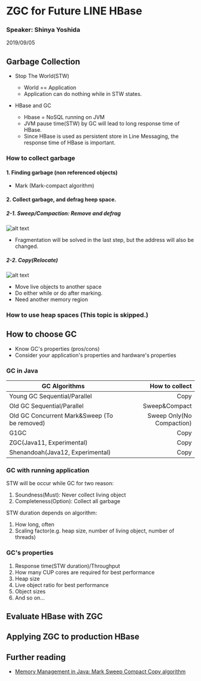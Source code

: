 # ZGC for Future LINE HBase 

### Speaker: Shinya Yoshida   
2019/09/05

## Garbage Collection

* Stop The World(STW)
  * World == Application 
  * Application can do nothing while in STW states.

* HBase and GC
  * Hbase = NoSQL running on JVM
  * JVM pause time(STW) by GC will lead to long response time of HBase.
  * Since HBase is used as persistent store in Line Messaging, the response time of HBase is important.

### How to collect garbage
#### 1. Finding garbage (non referenced objects)
  * Mark (Mark-compact algorithm)
#### 2. Collect garbage, and defrag heep space.
##### 2-1. Sweep/Compaction: Remove and defrag
![alt text](https://iq.opengenus.org/content/images/2018/05/gc_compact.png)
* Fragmentation will be solved in the last step, but the address will also be changed.
##### 2-2. Copy(Relocate)
![alt text](https://iq.opengenus.org/content/images/2018/05/gc_copy_opengenus.png)
* Move live objects to another space 
* Do either while or do after marking.
* Need another memory region

### How to use heap spaces (This topic is skipped.)

## How to choose GC
* Know GC's properties (pros/cons)
* Consider your application's properties and hardware's properties
### GC in Java
| GC Algorithms                                   |How to collect            |
| ----------------------------------------------- |-------------------------:|
| Young GC Sequential/Parallel                    |Copy                      |
| Old GC Sequential/Parallel                      |Sweep&Compact             |
| Old GC Concurrent Mark&Sweep (To be removed)    |Sweep Only(No Compaction) |
| G1GC                                            |Copy                      |
| ZGC(Java11, Experimental)                       |Copy                      |
| Shenandoah(Java12, Experimental)                |Copy                      |

### GC with running application

STW will be occur while GC for two reason:
1. Soundness(Must): Never collect living object
2. Completeness(Option): Collect all garbage

STW duration depends on algorithm:
1. How long, often
2. Scaling factor(e.g. heap size, number of living object, number of threads)

### GC's properties
1. Response time(STW duration)/Throughput
2. How many CUP cores are required for best performance
3. Heap size
4. Live object ratio for best performance
5. Object sizes
6. And so on...

## Evaluate HBase with ZGC

## Applying ZGC to production HBase

## Further reading
* [Memory Management in Java: Mark Sweep Compact Copy algorithm](https://iq.opengenus.org/memory-management-in-java-mark-sweep-compact-copy/)
